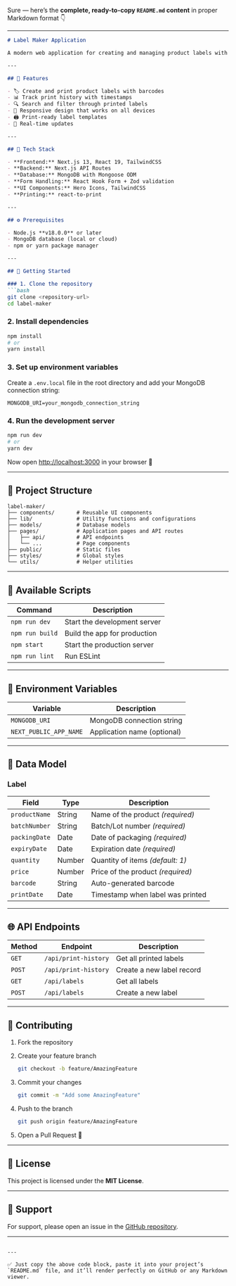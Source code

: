 Sure — here’s the **complete, ready-to-copy `README.md` content** in proper Markdown format 👇

---

````markdown
# Label Maker Application

A modern web application for creating and managing product labels with barcode support. Built with Next.js, React, and MongoDB.

---

## 🚀 Features

- 🏷️ Create and print product labels with barcodes  
- 📊 Track print history with timestamps  
- 🔍 Search and filter through printed labels  
- 📱 Responsive design that works on all devices  
- 🖨️ Print-ready label templates  
- 🔄 Real-time updates  

---

## 🧠 Tech Stack

- **Frontend:** Next.js 13, React 19, TailwindCSS  
- **Backend:** Next.js API Routes  
- **Database:** MongoDB with Mongoose ODM  
- **Form Handling:** React Hook Form + Zod validation  
- **UI Components:** Hero Icons, TailwindCSS  
- **Printing:** react-to-print  

---

## ⚙️ Prerequisites

- Node.js **v18.0.0** or later  
- MongoDB database (local or cloud)  
- npm or yarn package manager  

---

## 🧩 Getting Started

### 1. Clone the repository
```bash
git clone <repository-url>
cd label-maker
````

### 2. Install dependencies

```bash
npm install
# or
yarn install
```

### 3. Set up environment variables

Create a `.env.local` file in the root directory and add your MongoDB connection string:

```env
MONGODB_URI=your_mongodb_connection_string
```

### 4. Run the development server

```bash
npm run dev
# or
yarn dev
```

Now open [http://localhost:3000](http://localhost:3000) in your browser 🎉

---

## 📁 Project Structure

```
label-maker/
├── components/       # Reusable UI components
├── lib/              # Utility functions and configurations
├── models/           # Database models
├── pages/            # Application pages and API routes
│   ├── api/          # API endpoints
│   └── ...           # Page components
├── public/           # Static files
├── styles/           # Global styles
└── utils/            # Helper utilities
```

---

## 📜 Available Scripts

| Command         | Description                  |
| --------------- | ---------------------------- |
| `npm run dev`   | Start the development server |
| `npm run build` | Build the app for production |
| `npm start`     | Start the production server  |
| `npm run lint`  | Run ESLint                   |

---

## 🔐 Environment Variables

| Variable               | Description                 |
| ---------------------- | --------------------------- |
| `MONGODB_URI`          | MongoDB connection string   |
| `NEXT_PUBLIC_APP_NAME` | Application name (optional) |

---

## 🧾 Data Model

### Label

| Field         | Type   | Description                       |
| ------------- | ------ | --------------------------------- |
| `productName` | String | Name of the product *(required)*  |
| `batchNumber` | String | Batch/Lot number *(required)*     |
| `packingDate` | Date   | Date of packaging *(required)*    |
| `expiryDate`  | Date   | Expiration date *(required)*      |
| `quantity`    | Number | Quantity of items *(default: 1)*  |
| `price`       | Number | Price of the product *(required)* |
| `barcode`     | String | Auto-generated barcode            |
| `printDate`   | Date   | Timestamp when label was printed  |

---

## 🌐 API Endpoints

| Method | Endpoint             | Description               |
| ------ | -------------------- | ------------------------- |
| `GET`  | `/api/print-history` | Get all printed labels    |
| `POST` | `/api/print-history` | Create a new label record |
| `GET`  | `/api/labels`        | Get all labels            |
| `POST` | `/api/labels`        | Create a new label        |

---

## 🤝 Contributing

1. Fork the repository
2. Create your feature branch

   ```bash
   git checkout -b feature/AmazingFeature
   ```
3. Commit your changes

   ```bash
   git commit -m "Add some AmazingFeature"
   ```
4. Push to the branch

   ```bash
   git push origin feature/AmazingFeature
   ```
5. Open a Pull Request 🎉

---

## 📄 License

This project is licensed under the **MIT License**.

---

## 💬 Support

For support, please open an issue in the [GitHub repository](#).

---

```

---

✅ Just copy the above code block, paste it into your project’s `README.md` file, and it’ll render perfectly on GitHub or any Markdown viewer.
```
